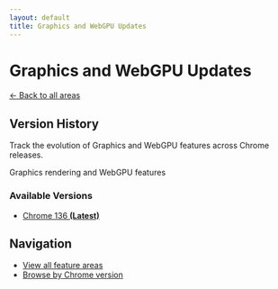 ```yaml
---
layout: default
title: Graphics and WebGPU Updates
---
```


# Graphics and WebGPU Updates

[← Back to all areas](../)

## Version History

Track the evolution of Graphics and WebGPU features across Chrome releases.

Graphics rendering and WebGPU features

### Available Versions

- [Chrome 136 **(Latest)**](./chrome-136.html)

## Navigation

- [View all feature areas](../)
- [Browse by Chrome version](../../versions/)
